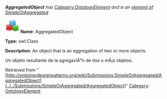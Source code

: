 ___AggregatedObject__ has [Category:OntologyElement](../../Category/OntologyElement "Category:OntologyElement") and is an [element of](../../Property/ElementOf "Property:ElementOf") [SimpleOrAggregated](../../Submissions/SimpleOrAggregated "Submissions:SimpleOrAggregated")_


  




[![Class](../../images/thumb/2/27/Class.gif/45px-Class.gif)](../../Image/Class.gif "Class")
__Name__: AggregatedObject 


__Type:__ owl:Class 


__Description__: An object that is an aggregation of two or more objects.


  



Un objeto resultante de la agregaciÃ³n de dos o mÃ¡s objetos. 





Retrieved from "[http://ontologydesignpatterns.org/wiki/Submissions:SimpleOrAggregated/AggregatedObject](../../Submissions/SimpleOrAggregated/AggregatedObject)"
 [Category](http://ontologydesignpatterns.org/wiki/Special:Categories "Special:Categories"): [OntologyElement](../../Category/OntologyElement "Category:OntologyElement")
